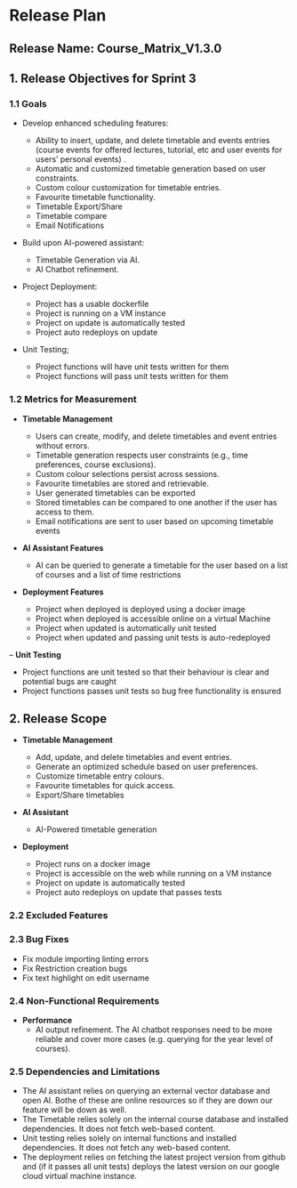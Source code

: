 # Release Plan

## Release Name: Course_Matrix_V1.3.0

## 1. Release Objectives for Sprint 3

### 1.1 Goals

- Develop enhanced scheduling features:
  - Ability to insert, update, and delete timetable and events entries (course events for offered lectures, tutorial, etc and user events for users’ personal events) .
  - Automatic and customized timetable generation based on user constraints.
  - Custom colour customization for timetable entries.
  - Favourite timetable functionality.
  - Timetable Export/Share 
  - Timetable compare
  - Email Notifications

- Build upon AI-powered assistant:
  - Timetable Generation via AI. 
  - AI Chatbot refinement. 

- Project Deployment:
  - Project has a usable dockerfile
  - Project is running on a VM instance
  - Project on update is automatically tested
  - Project auto redeploys on update 

- Unit Testing;
  - Project functions will have unit tests written for them
  - Project functions will pass unit tests written for them 


### 1.2 Metrics for Measurement

- **Timetable Management**
  - Users can create, modify, and delete timetables and event entries without errors.
  - Timetable generation respects user constraints (e.g., time preferences, course exclusions).
  - Custom colour selections persist across sessions.
  - Favourite timetables are stored and retrievable.
  - User generated timetables can be exported
  - Stored timetables can be compared to one another if the user has access to them. 
  - Email notifications are sent to user based on upcoming timetable events

- **AI Assistant Features**
  - AI can be queried to generate a timetable for the user based on a list of courses and a list of time restrictions

- **Deployment Features**
  - Project when deployed is deployed using a docker image
  - Project when deployed is accessible online on a virtual Machine
  - Project when updated is automatically unit tested
  - Project when updated and passing unit tests is auto-redeployed

– **Unit Testing**
  - Project functions are unit tested so that their behaviour is clear and potential bugs are caught
  - Project functions passes unit tests so bug free functionality is ensured

## 2. Release Scope

- **Timetable Management**
  - Add, update, and delete timetables and event entries.
  - Generate an optimized schedule based on user preferences.
  - Customize timetable entry colours.
  - Favourite timetables for quick access.
  - Export/Share timetables

- **AI Assistant**
  - AI-Powered timetable generation

- **Deployment**
  - Project runs on a docker image
  - Project is accessible on the web while running on a VM instance
  - Project on update is automatically tested
  - Project auto redeploys on update that passes tests

### 2.2 Excluded Features


### 2.3 Bug Fixes
- Fix module importing linting errors
- Fix Restriction creation bugs
- Fix text highlight on edit username

### 2.4 Non-Functional Requirements

- **Performance**
  - AI output refinement. The AI chatbot responses need to be more reliable and cover more cases (e.g. querying for the year level of courses).

### 2.5 Dependencies and Limitations

- The AI assistant relies on querying an external vector database and open AI. Bothe of these are online resources so if they are down our feature will be down as well.
- The Timetable relies solely on the internal course database and installed dependencies. It does not fetch web-based content.
- Unit testing relies solely on internal functions and installed dependencies. It does not fetch any web-based content.
- The deployment relies on fetching the latest project version from github and (if it passes all unit tests) deploys the latest version on our google cloud virtual machine instance.  

